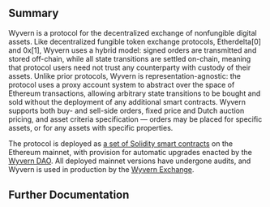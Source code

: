 <!-- TITLE: Protocol Overview -->
<!-- SUBTITLE: An overview of the Wyvern Protocol -->

## Summary

Wyvern is a protocol for the decentralized exchange of nonfungible digital assets. Like decentralized fungible token exchange protocols, Etherdelta[0] and 0x[1], Wyvern uses a hybrid model: signed orders are transmitted and stored off-chain, while all state transitions are settled on-chain, meaning that protocol users need not trust any counterparty with custody of their assets. Unlike prior protocols, Wyvern is representation-agnostic: the protocol uses a proxy account system to abstract over the space of Ethereum transactions, allowing arbitrary state transitions to be bought and sold without the deployment of any additional smart contracts. Wyvern supports both buy- and sell-side orders, fixed price and Dutch auction pricing, and asset criteria specification — orders may be placed for specific assets, or for any assets with specific properties.

The protocol is deployed as [a set of Solidity smart contracts](https://github.com/ProjectWyvern/wyvern-ethereum) on the Ethereum mainnet, with provision for automatic upgrades enacted by the [Wyvern DAO](https://dao.projectwyvern.com). All deployed mainnet versions have undergone audits, and Wyvern is used in production by the [Wyvern Exchange](https://exchange.projectwyvern.com).

## Further Documentation
